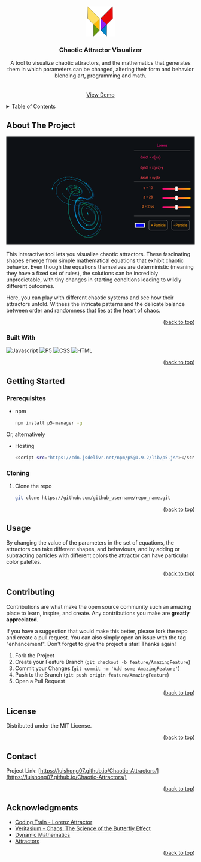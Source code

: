 <!-- Improved compatibility of back to top link: See: https://github.com/othneildrew/Best-README-Template/pull/73 -->
<a name="readme-top"></a>
<!--
*** Thanks for checking out the Best-README-Template. If you have a suggestion
*** that would make this better, please fork the repo and create a pull request
*** or simply open an issue with the tag "enhancement".
*** Don't forget to give the project a star!
*** Thanks again! Now go create something AMAZING! :D
-->



<!-- PROJECT SHIELDS -->
<!--
*** I'm using markdown "reference style" links for readability.
*** Reference links are enclosed in brackets [ ] instead of parentheses ( ).
*** See the bottom of this document for the declaration of the reference variables
*** for contributors-url, forks-url, etc. This is an optional, concise syntax you may use.
*** https://www.markdownguide.org/basic-syntax/#reference-style-links
-->



<!-- PROJECT LOGO -->
<br />
<div align="center">
  <a href="https://github.com/luishong07/Chaotic-Attractors">
    <img src="/assets/butterfly4.png" alt="Logo" width="80" height="80">
  </a>

<h3 align="center">Chaotic Attractor Visualizer</h3>

  <p align="center">
    A tool to visualize chaotic attractors,
    and the mathematics that generates them
    in which parameters can be changed,
    altering their form and behavior
    blending art, programming and math.
    <br />
    <br />
    <br />
    <a href="https://luishong07.github.io/Chaotic-Attractors/">View Demo</a>
<!--     ·
    <a href="https://github.com/github_username/repo_name/issues/new?labels=bug&template=bug-report---.md">Report Bug</a>
    ·
    <a href="https://github.com/github_username/repo_name/issues/new?labels=enhancement&template=feature-request---.md">Request Feature</a> -->
  </p>
</div>



<!-- TABLE OF CONTENTS -->
<details>
  <summary>Table of Contents</summary>
  <ol>
    <li>
      <a href="#about-the-project">About The Project</a>
      <ul>
        <li><a href="#built-with">Built With</a></li>
      </ul>
    </li>
    <li>
      <a href="#getting-started">Getting Started</a>
      <ul>
        <li><a href="#prerequisites">Prerequisites</a></li>
      </ul>
    </li>
    <li><a href="#usage">Usage</a></li>
    <li><a href="#contributing">Contributing</a></li>
    <li><a href="#license">License</a></li>
    <li><a href="#contact">Contact</a></li>
    <li><a href="#acknowledgments">Acknowledgments</a></li>
  </ol>
</details>



<!-- ABOUT THE PROJECT -->
## About The Project

![Product Name Screen Shot][product-screenshot]

This interactive tool lets you visualize chaotic attractors. These fascinating shapes emerge from simple mathematical equations that exhibit chaotic behavior. Even though the equations themselves are deterministic (meaning they have a fixed set of rules), the solutions can be incredibly unpredictable, with tiny changes in starting conditions leading to wildly different outcomes.

Here, you can play with different chaotic systems and see how their attractors unfold. Witness the intricate patterns and the delicate balance between order and randomness that lies at the heart of chaos.
<p align="right">(<a href="#readme-top">back to top</a>)</p>



### Built With

![Javascript][Javascript.js]
![P5][P5]
![CSS][CSS]
![HTML][HTML]




<p align="right">(<a href="#readme-top">back to top</a>)</p>



<!-- GETTING STARTED -->
## Getting Started


### Prerequisites

* npm
  ```sh
  npm install p5-manager -g
  ```
Or, alternatively
* Hosting
  ```sh
  <script src="https://cdn.jsdelivr.net/npm/p5@1.9.2/lib/p5.js"></script>
  ```
### Cloning

1. Clone the repo
   ```sh
   git clone https://github.com/github_username/repo_name.git
   ```

<p align="right">(<a href="#readme-top">back to top</a>)</p>



<!-- USAGE EXAMPLES -->
## Usage

By changing the value of the parameters in the set of equations, the attractors can take different shapes, and behaviours, and by adding or subtracting particles with different colors the attractor can have particular color palettes.


<p align="right">(<a href="#readme-top">back to top</a>)</p>





<!-- CONTRIBUTING -->
## Contributing

Contributions are what make the open source community such an amazing place to learn, inspire, and create. Any contributions you make are **greatly appreciated**.

If you have a suggestion that would make this better, please fork the repo and create a pull request. You can also simply open an issue with the tag "enhancement".
Don't forget to give the project a star! Thanks again!

1. Fork the Project
2. Create your Feature Branch (`git checkout -b feature/AmazingFeature`)
3. Commit your Changes (`git commit -m 'Add some AmazingFeature'`)
4. Push to the Branch (`git push origin feature/AmazingFeature`)
5. Open a Pull Request

<p align="right">(<a href="#readme-top">back to top</a>)</p>



<!-- LICENSE -->
## License

Distributed under the MIT License. 

<p align="right">(<a href="#readme-top">back to top</a>)</p>



<!-- CONTACT -->
## Contact


Project Link: [https://luishong07.github.io/Chaotic-Attractors/](https://luishong07.github.io/Chaotic-Attractors/)

<p align="right">(<a href="#readme-top">back to top</a>)</p>



<!-- ACKNOWLEDGMENTS -->
## Acknowledgments

* [Coding Train - Lorenz Attractor](https://www.youtube.com/watch?v=f0lkz2gSsIk)
* [Veritasium - Chaos: The Science of the Butterfly Effect](https://www.youtube.com/watch?v=fDek6cYijxI)
* [Dynamic Mathematics](https://www.dynamicmath.xyz/strange-attractors/)
* [Attractors](https://en.wikipedia.org/wiki/Attractor)

<p align="right">(<a href="#readme-top">back to top</a>)</p>



<!-- MARKDOWN LINKS & IMAGES -->
<!-- https://www.markdownguide.org/basic-syntax/#reference-style-links -->

[product-screenshot]: lorenz.png

[Javascript.js]: https://img.shields.io/badge/JavaScript-%23f8d843?style=for-the-badge&logo=javascript&logoColor=black
[P5]: https://img.shields.io/badge/P5.JS-%23ED225D?style=for-the-badge&logo=p5dotjs
[CSS]: https://img.shields.io/badge/CSS-%231572B6?style=for-the-badge&logo=css3
[HTML]: https://img.shields.io/badge/HTML-%23E34F26?style=for-the-badge&logo=html5&logoColor=white

[Next.js]: https://img.shields.io/badge/next.js-000000?style=for-the-badge&logo=nextdotjs&logoColor=white
[Next-url]: https://nextjs.org/
[React.js]: https://img.shields.io/badge/React-20232A?style=for-the-badge&logo=react&logoColor=61DAFB
[React-url]: https://reactjs.org/
[Vue.js]: https://img.shields.io/badge/Vue.js-35495E?style=for-the-badge&logo=vuedotjs&logoColor=4FC08D
[Vue-url]: https://vuejs.org/
[Angular.io]: https://img.shields.io/badge/Angular-DD0031?style=for-the-badge&logo=angular&logoColor=white
[Angular-url]: https://angular.io/
[Svelte.dev]: https://img.shields.io/badge/Svelte-4A4A55?style=for-the-badge&logo=svelte&logoColor=FF3E00
[Svelte-url]: https://svelte.dev/
[Laravel.com]: https://img.shields.io/badge/Laravel-FF2D20?style=for-the-badge&logo=laravel&logoColor=white
[Laravel-url]: https://laravel.com
[Bootstrap.com]: https://img.shields.io/badge/Bootstrap-563D7C?style=for-the-badge&logo=bootstrap&logoColor=white
[Bootstrap-url]: https://getbootstrap.com
[JQuery.com]: https://img.shields.io/badge/jQuery-0769AD?style=for-the-badge&logo=jquery&logoColor=white
[JQuery-url]: https://jquery.com 
